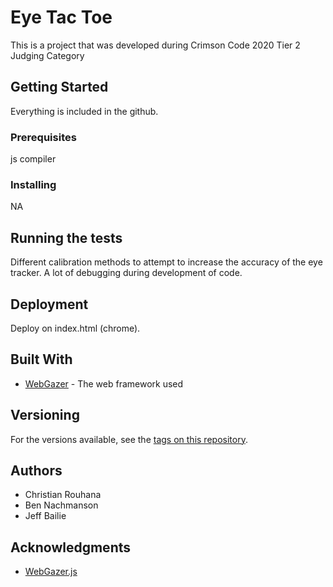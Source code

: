 # Eye Tac Toe
This is a project that was developed during Crimson Code 2020
Tier 2 Judging Category
## Getting Started

Everything is included in the github.

### Prerequisites

js compiler

### Installing

NA

## Running the tests

Different calibration methods to attempt to increase the accuracy of the eye tracker.
A lot of debugging during development of code.


## Deployment

Deploy on index.html (chrome).

## Built With

* [WebGazer](https://webgazer.cs.brown.edu/) - The web framework used

## Versioning

For the versions available, see the [tags on this repository](https://webgazer.cs.brown.edu/). 

## Authors

* Christian Rouhana
* Ben Nachmanson
* Jeff Bailie

## Acknowledgments

* [WebGazer.js](https://webgazer.cs.brown.edu/)
